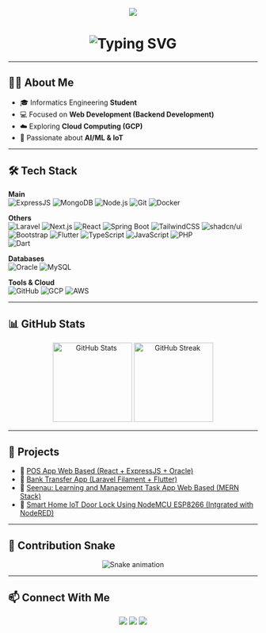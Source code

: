 <p align="center">
  <img src="https://capsule-render.vercel.app/api?type=waving&color=0:00F260,100:0575E6&height=200&section=header&text=Lutfi%20Zadeh&fontSize=40&fontColor=ffffff&animation=fadeIn&fontAlignY=35" />
</p>

<h1 align="center">
  <img src="https://readme-typing-svg.herokuapp.com?font=Fira+Code&size=24&pause=1000&color=00F260&center=true&vCenter=true&width=600&lines=Hi+👋,+I'm+Lutfi+Zadeh;Informatics+Engineering+Student;Passionate+with+AI/ML+%26+IOT;Currently+Learning+Next.js;And+Still+Learning+New+Things" alt="Typing SVG" />
</h1>

---

## 👨‍💻 About Me
- 🎓 Informatics Engineering **Student**  
- 💻 Focused on **Web Development (Backend Development)**  
- ☁️ Exploring **Cloud Computing (GCP)**  
- 🚀 Passionate about **AI/ML & IoT**  

---

## 🛠️ Tech Stack

**Main**  
![ExpressJS](https://img.shields.io/badge/Express.js-404D59?style=for-the-badge&logo=express&logoColor=white)
![MongoDB](https://img.shields.io/badge/MongoDB-47A248?style=for-the-badge&logo=mongodb&logoColor=white)
![Node.js](https://img.shields.io/badge/Node.js-339933?style=for-the-badge&logo=node.js&logoColor=white)
![Git](https://img.shields.io/badge/Git-F05032?style=for-the-badge&logo=git&logoColor=white)
![Docker](https://img.shields.io/badge/Docker-2496ED?style=for-the-badge&logo=docker&logoColor=white)

**Others**  
![Laravel](https://img.shields.io/badge/Laravel-FF2D20?style=for-the-badge&logo=laravel&logoColor=white)
![Next.js](https://img.shields.io/badge/Next.js-000000?style=for-the-badge&logo=nextdotjs&logoColor=white)
![React](https://img.shields.io/badge/React-20232A?style=for-the-badge&logo=react&logoColor=61DAFB)
![Spring Boot](https://img.shields.io/badge/Spring_Boot-6DB33F?style=for-the-badge&logo=springboot&logoColor=white)
![TailwindCSS](https://img.shields.io/badge/Tailwind_CSS-06B6D4?style=for-the-badge&logo=tailwindcss&logoColor=white)
![shadcn/ui](https://img.shields.io/badge/shadcn%2Fui-000000?style=for-the-badge&logo=shadcnui&logoColor=white)
![Bootstrap](https://img.shields.io/badge/Bootstrap-7952B3?style=for-the-badge&logo=bootstrap&logoColor=white)
![Flutter](https://img.shields.io/badge/Flutter-02569B?style=for-the-badge&logo=flutter&logoColor=white)
![TypeScript](https://img.shields.io/badge/TypeScript-3178C6?style=for-the-badge&logo=typescript&logoColor=white)
![JavaScript](https://img.shields.io/badge/JavaScript-F7DF1E?style=for-the-badge&logo=javascript&logoColor=000)
![PHP](https://img.shields.io/badge/PHP-777BB4?style=for-the-badge&logo=php&logoColor=white)  
![Dart](https://img.shields.io/badge/Dart-0175C2?style=for-the-badge&logo=dart&logoColor=white)

**Databases**  
![Oracle](https://img.shields.io/badge/Oracle-F80000?style=for-the-badge&logo=oracle&logoColor=white)
![MySQL](https://img.shields.io/badge/MySQL-4479A1?style=for-the-badge&logo=mysql&logoColor=white)

**Tools & Cloud**  
![GitHub](https://img.shields.io/badge/GitHub-181717?style=for-the-badge&logo=github&logoColor=white)
![GCP](https://img.shields.io/badge/Google%20Cloud-4285F4?style=for-the-badge&logo=googlecloud&logoColor=white)
![AWS](https://img.shields.io/badge/AWS-FF9900?style=for-the-badge&logo=amazonaws&logoColor=white)

---

## 📊 GitHub Stats

<p align="center">
  <img src="https://github-readme-stats.vercel.app/api?username=Lutfizadeh&show_icons=true&theme=radical" alt="GitHub Stats" height="160"/>
  <img src="https://github-readme-streak-stats.herokuapp.com/?user=Lutfizadeh&theme=radical" alt="GitHub Streak" height="160"/>
</p>

---

## 📂 Projects

- 🔗 [POS App Web Based (React + ExpressJS + Oracle)](https://github.com/DimasIvandaFauzi/resto-backend)  
- 🔗 [Bank Transfer App (Laravel Filament + Flutter)](https://github.com/Lutfizadeh/bank)  
- 🔗 [Seenau: Learning and Management Task App Web Based (MERN Stack)](https://github.com/Lutfizadeh/seenau-api)  
- 🔗 [Smart Home IoT Door Lock Using NodeMCU ESP8266 (Intgrated with NodeRED)](https://github.com/Lutfizadeh/esp8266-smartdoor)  

---

## 🐍 Contribution Snake

<p align="center">
  <img src="https://github.com/Lutfizadeh/Lutfizadeh/blob/output/snake.svg" alt="Snake animation" />
</p>

---

## 📫 Connect With Me

<p align="center">
  <a href="https://linkedin.com/in/your-linkedin"><img src="https://img.shields.io/badge/LinkedIn-0A66C2?style=for-the-badge&logo=linkedin&logoColor=white"/></a>
  <a href="mailto:your.email@gmail.com"><img src="https://img.shields.io/badge/Gmail-EA4335?style=for-the-badge&logo=gmail&logoColor=white"/></a>
  <a href="https://github.com/Lutfizadeh"><img src="https://img.shields.io/badge/GitHub-181717?style=for-the-badge&logo=github&logoColor=white"/></a>
</p>
